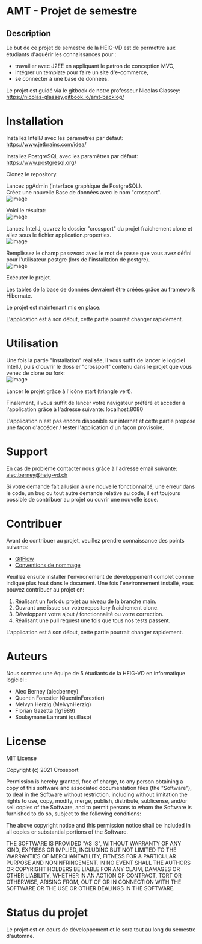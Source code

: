 # AMT - Projet de semestre

## Description 

Le but de ce projet de semestre de la HEIG-VD est de permettre aux étudiants
d'aquérir les connaissances pour :

- travailler avec J2EE en appliquant le patron de conception MVC,
- intégrer un template pour faire un site d'e-commerce,
- se connecter à une base de données.

Le projet est guidé via le gitbook de notre professeur Nicolas Glassey:
https://nicolas-glassey.gitbook.io/amt-backlog/

# Installation

Installez IntellJ avec les paramètres par défaut:
https://www.jetbrains.com/idea/

Installez PostgreSQL avec les paramètres par défaut:
https://www.postgresql.org/

Clonez le repository.

Lancez pgAdmin (interface graphique de PostgreSQL).<br/>
Créez une nouvelle Base de données avec le nom "crossport".<br/>
![image](https://user-images.githubusercontent.com/61196626/136580523-6dc9aebd-26fa-4706-9b22-603eda280234.png)

Voici le résultat:<br/>
![image](https://user-images.githubusercontent.com/61196626/136581154-1049602a-261b-496f-b4e7-4b10c45b0130.png)

Lancez IntellJ, ouvrez le dossier "crossport" du projet fraichement clone et allez sous le fichier application.properties.<br/>
![image](https://user-images.githubusercontent.com/61196626/136580863-9972b7d7-c1f6-42b4-af5d-eee507b1d311.png)

Remplissez le champ password avec le mot de passe que vous avez défini pour l'utilisateur postgre (lors de l'installation de postgre).<br/>
![image](https://user-images.githubusercontent.com/61196626/136581346-32020bd2-91b6-45fb-ad2b-3d1444851dcc.png)

Exécuter le projet.

Les tables de la base de données devraient être créées grâce au framework Hibernate.

Le projet est maintenant mis en place.

L'application est à son début, cette partie pourrait changer rapidement.

# Utilisation

Une fois la partie "Installation" réalisée, il vous suffit de lancer le logiciel IntellJ, puis d'ouvrir le dossier "crossport" contenu dans le projet que vous venez de clone ou fork:<br/>
![image](https://user-images.githubusercontent.com/61196626/137506386-579bbb42-76b1-4c77-b055-9d4a11b860fa.png)

Lancer le projet grâce à l'icône start (triangle vert).

Finalement, il vous suffit de lancer votre navigateur préféré et accéder à l'application grâce à l'adresse suivante:
localhost:8080

L'application n'est pas encore disponible sur internet et cette partie propose une façon d'accéder / tester l'application d'un façon provisoire.

# Support

En cas de problème contacter nous grâce à l'adresse email suivante:
alec.berney@heig-vd.ch

Si votre demande fait allusion à une nouvelle fonctionnalité, une erreur dans le code, un bug ou tout autre demande relative au code, il est toujours possible de contribuer au projet ou ouvrir une nouvelle issue.

# Contribuer

Avant de contribuer au projet, veuillez prendre connaissance des points suivants:
* [GitFlow](https://github.com/Quillasp/AMT-Semester-Project/wiki/Workflow-git)
* [Conventions de nommage](https://github.com/Quillasp/AMT-Semester-Project/wiki/Conventions-de-nommage)

Veuillez ensuite installer l'environement de développement complet comme indiqué plus haut dans le document.
Une fois l'environnement installé, vous pouvez contribuer au projet en:
1. Réalisant un fork du projet au niveau de la branche main.
2. Ouvrant une issue sur votre repository fraichement clone.
3. Développant votre ajout / fonctionnalité ou votre correction.
4. Réalisant une pull request une fois que tous nos tests passent.

L'application est à son début, cette partie pourrait changer rapidement.

# Auteurs

Nous sommes une équipe de 5 étudiants de la HEIG-VD en informatique logiciel :

- Alec Berney (alecberney)
- Quentin Forestier (QuentinForestier)
- Melvyn Herzig (MelvynHerzig)
- Florian Gazetta (fg1989)
- Soulaymane Lamrani (quillasp)

# License

MIT License

Copyright (c) 2021 Crossport

Permission is hereby granted, free of charge, to any person obtaining a copy
of this software and associated documentation files (the "Software"), to deal
in the Software without restriction, including without limitation the rights
to use, copy, modify, merge, publish, distribute, sublicense, and/or sell
copies of the Software, and to permit persons to whom the Software is
furnished to do so, subject to the following conditions:

The above copyright notice and this permission notice shall be included in all
copies or substantial portions of the Software.

THE SOFTWARE IS PROVIDED "AS IS", WITHOUT WARRANTY OF ANY KIND, EXPRESS OR
IMPLIED, INCLUDING BUT NOT LIMITED TO THE WARRANTIES OF MERCHANTABILITY,
FITNESS FOR A PARTICULAR PURPOSE AND NONINFRINGEMENT. IN NO EVENT SHALL THE
AUTHORS OR COPYRIGHT HOLDERS BE LIABLE FOR ANY CLAIM, DAMAGES OR OTHER
LIABILITY, WHETHER IN AN ACTION OF CONTRACT, TORT OR OTHERWISE, ARISING FROM,
OUT OF OR IN CONNECTION WITH THE SOFTWARE OR THE USE OR OTHER DEALINGS IN THE
SOFTWARE.

# Status du projet

Le projet est en cours de développement et le sera tout au long du semestre
d'automne.
